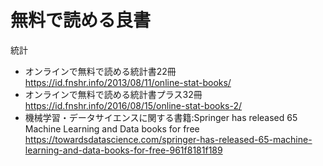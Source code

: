 # 無料で読める良書

統計
- オンラインで無料で読める統計書22冊 https://id.fnshr.info/2013/08/11/online-stat-books/
- オンラインで無料で読める統計書プラス32冊 https://id.fnshr.info/2016/08/15/online-stat-books-2/
- 機械学習・データサイエンスに関する書籍:Springer has released 65 Machine Learning and Data books for free https://towardsdatascience.com/springer-has-released-65-machine-learning-and-data-books-for-free-961f8181f189